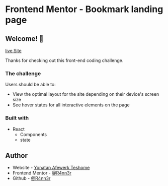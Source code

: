 # Frontend Mentor - Bookmark landing page

## Welcome! 👋

[live Site](https://bookmarklandingpage-project.netlify.app/)

Thanks for checking out this front-end coding challenge.

### The challenge

Users should be able to:

-   View the optimal layout for the site depending on their device's screen size
-   See hover states for all interactive elements on the page

### Built with

-   React
    -   Components
    -   state

## Author

-   Website - [Yonatan Afewerk Teshome](yonatanafewerk.super.site)
-   Frontend Mentor - [@R4nn3r](https://www.frontendmentor.io/profile/R4nn3r)
-   Github - [@R4nn3r](https://github.com/R4nn3r)
